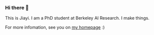 ### Hi there 👋

This is Jiayi. I am a PhD student at Berkeley AI Research. I make things.

For more infomation, see you on [my homepage](https://jiayipan.com) :)
